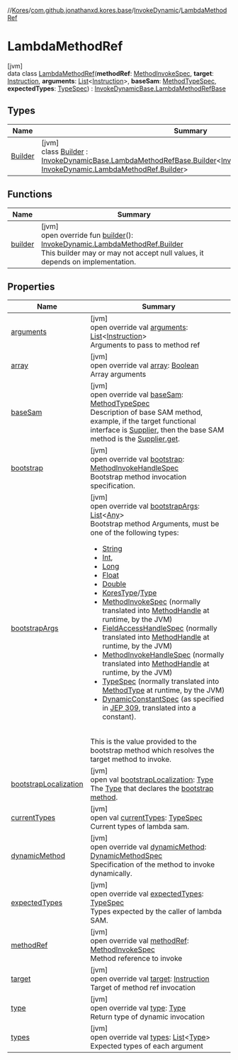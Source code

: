 //[Kores](../../../../index.md)/[com.github.jonathanxd.kores.base](../../index.md)/[InvokeDynamic](../index.md)/[LambdaMethodRef](index.md)

# LambdaMethodRef

[jvm]\
data class [LambdaMethodRef](index.md)(**methodRef**: [MethodInvokeSpec](../../../com.github.jonathanxd.kores.common/-method-invoke-spec/index.md), **target**: [Instruction](../../../com.github.jonathanxd.kores/-instruction/index.md), **arguments**: [List](https://kotlinlang.org/api/latest/jvm/stdlib/kotlin.collections/-list/index.html)<[Instruction](../../../com.github.jonathanxd.kores/-instruction/index.md)>, **baseSam**: [MethodTypeSpec](../../../com.github.jonathanxd.kores.common/-method-type-spec/index.md), **expectedTypes**: [TypeSpec](../../-type-spec/index.md)) : [InvokeDynamicBase.LambdaMethodRefBase](../../-invoke-dynamic-base/-lambda-method-ref-base/index.md)

## Types

| Name | Summary |
|---|---|
| [Builder](-builder/index.md) | [jvm]<br>class [Builder](-builder/index.md) : [InvokeDynamicBase.LambdaMethodRefBase.Builder](../../-invoke-dynamic-base/-lambda-method-ref-base/-builder/index.md)<[InvokeDynamic.LambdaMethodRef](index.md), [InvokeDynamic.LambdaMethodRef.Builder](-builder/index.md)> |

## Functions

| Name | Summary |
|---|---|
| [builder](builder.md) | [jvm]<br>open override fun [builder](builder.md)(): [InvokeDynamic.LambdaMethodRef.Builder](-builder/index.md)<br>This builder may or may not accept null values, it depends on implementation. |

## Properties

| Name | Summary |
|---|---|
| [arguments](arguments.md) | [jvm]<br>open override val [arguments](arguments.md): [List](https://kotlinlang.org/api/latest/jvm/stdlib/kotlin.collections/-list/index.html)<[Instruction](../../../com.github.jonathanxd.kores/-instruction/index.md)><br>Arguments to pass to method ref |
| [array](index.md#-1343922896%2FProperties%2F-1216412040) | [jvm]<br>open override val [array](index.md#-1343922896%2FProperties%2F-1216412040): [Boolean](https://kotlinlang.org/api/latest/jvm/stdlib/kotlin/-boolean/index.html)<br>Array arguments |
| [baseSam](base-sam.md) | [jvm]<br>open override val [baseSam](base-sam.md): [MethodTypeSpec](../../../com.github.jonathanxd.kores.common/-method-type-spec/index.md)<br>Description of base SAM method, example, if the target functional interface is [Supplier](https://docs.oracle.com/javase/8/docs/api/java/util/function/Supplier.html), then the base SAM method is the [Supplier.get](https://docs.oracle.com/javase/8/docs/api/java/util/function/Supplier.html#get--). |
| [bootstrap](index.md#1192008891%2FProperties%2F-1216412040) | [jvm]<br>open override val [bootstrap](index.md#1192008891%2FProperties%2F-1216412040): [MethodInvokeHandleSpec](../../../com.github.jonathanxd.kores.common/-method-invoke-handle-spec/index.md)<br>Bootstrap method invocation specification. |
| [bootstrapArgs](index.md#-530034850%2FProperties%2F-1216412040) | [jvm]<br>open override val [bootstrapArgs](index.md#-530034850%2FProperties%2F-1216412040): [List](https://kotlinlang.org/api/latest/jvm/stdlib/kotlin.collections/-list/index.html)<[Any](https://kotlinlang.org/api/latest/jvm/stdlib/kotlin/-any/index.html)><br>Bootstrap method Arguments, must be one of the following types:<br><ul><li>[String](https://kotlinlang.org/api/latest/jvm/stdlib/kotlin/-string/index.html)</li><li>[Int](https://kotlinlang.org/api/latest/jvm/stdlib/kotlin/-int/index.html),</li><li>[Long](https://kotlinlang.org/api/latest/jvm/stdlib/kotlin/-long/index.html)</li><li>[Float](https://kotlinlang.org/api/latest/jvm/stdlib/kotlin/-float/index.html)</li><li>[Double](https://kotlinlang.org/api/latest/jvm/stdlib/kotlin/-double/index.html)</li><li>[KoresType](../../../com.github.jonathanxd.kores.type/-kores-type/index.md)/[Type](https://docs.oracle.com/javase/8/docs/api/java/lang/reflect/Type.html)</li><li>[MethodInvokeSpec](../../../com.github.jonathanxd.kores.common/-method-invoke-spec/index.md) (normally translated into [MethodHandle](https://docs.oracle.com/javase/8/docs/api/java/lang/invoke/MethodHandle.html) at runtime, by the JVM)</li><li>[FieldAccessHandleSpec](../../../com.github.jonathanxd.kores.common/-field-access-handle-spec/index.md) (normally translated into [MethodHandle](https://docs.oracle.com/javase/8/docs/api/java/lang/invoke/MethodHandle.html) at runtime, by the JVM)</li><li>[MethodInvokeHandleSpec](../../../com.github.jonathanxd.kores.common/-method-invoke-handle-spec/index.md) (normally translated into [MethodHandle](https://docs.oracle.com/javase/8/docs/api/java/lang/invoke/MethodHandle.html) at runtime, by the JVM)</li><li>[TypeSpec](../../-type-spec/index.md) (normally translated into [MethodType](https://docs.oracle.com/javase/8/docs/api/java/lang/invoke/MethodType.html) at runtime, by the JVM)</li><li>[DynamicConstantSpec](../../../com.github.jonathanxd.kores.common/-dynamic-constant-spec/index.md) (as specified in [JEP 309](https://openjdk.java.net/jeps/309), translated into a constant).</li></ul><br>This is the value provided to the bootstrap method which resolves the target method to invoke. |
| [bootstrapLocalization](index.md#672286498%2FProperties%2F-1216412040) | [jvm]<br>open val [bootstrapLocalization](index.md#672286498%2FProperties%2F-1216412040): [Type](https://docs.oracle.com/javase/8/docs/api/java/lang/reflect/Type.html)<br>The [Type](https://docs.oracle.com/javase/8/docs/api/java/lang/reflect/Type.html) that declares the [bootstrap method](../../-invoke-dynamic-base/bootstrap.md). |
| [currentTypes](index.md#1203652113%2FProperties%2F-1216412040) | [jvm]<br>open val [currentTypes](index.md#1203652113%2FProperties%2F-1216412040): [TypeSpec](../../-type-spec/index.md)<br>Current types of lambda sam. |
| [dynamicMethod](index.md#1465961321%2FProperties%2F-1216412040) | [jvm]<br>open override val [dynamicMethod](index.md#1465961321%2FProperties%2F-1216412040): [DynamicMethodSpec](../../../com.github.jonathanxd.kores.common/-dynamic-method-spec/index.md)<br>Specification of the method to invoke dynamically. |
| [expectedTypes](expected-types.md) | [jvm]<br>open override val [expectedTypes](expected-types.md): [TypeSpec](../../-type-spec/index.md)<br>Types expected by the caller of lambda SAM. |
| [methodRef](method-ref.md) | [jvm]<br>open override val [methodRef](method-ref.md): [MethodInvokeSpec](../../../com.github.jonathanxd.kores.common/-method-invoke-spec/index.md)<br>Method reference to invoke |
| [target](target.md) | [jvm]<br>open override val [target](target.md): [Instruction](../../../com.github.jonathanxd.kores/-instruction/index.md)<br>Target of method ref invocation |
| [type](index.md#-1042850153%2FProperties%2F-1216412040) | [jvm]<br>open override val [type](index.md#-1042850153%2FProperties%2F-1216412040): [Type](https://docs.oracle.com/javase/8/docs/api/java/lang/reflect/Type.html)<br>Return type of dynamic invocation |
| [types](index.md#-697328880%2FProperties%2F-1216412040) | [jvm]<br>open override val [types](index.md#-697328880%2FProperties%2F-1216412040): [List](https://kotlinlang.org/api/latest/jvm/stdlib/kotlin.collections/-list/index.html)<[Type](https://docs.oracle.com/javase/8/docs/api/java/lang/reflect/Type.html)><br>Expected types of each argument |
